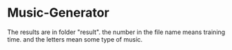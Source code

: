 # Music-Generator

The results are in folder "result".
the number in the file name means training time.
and the letters mean some type of music.
